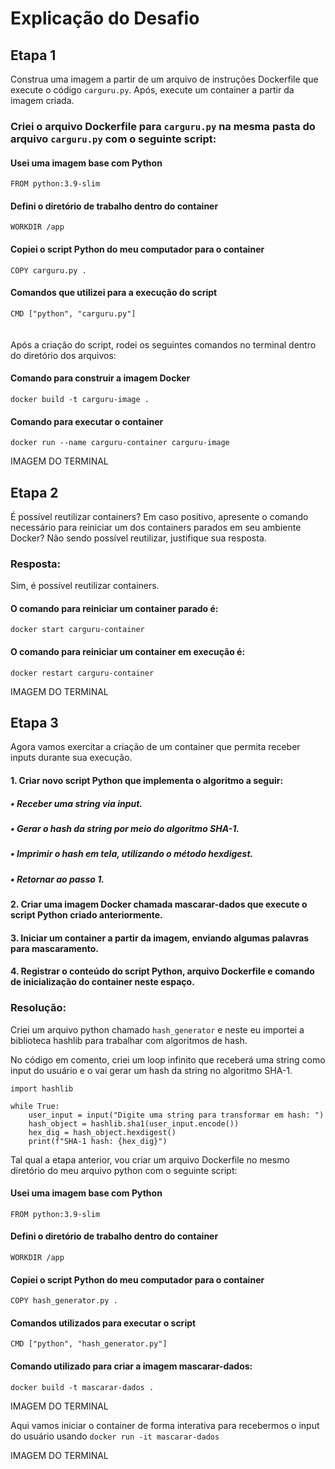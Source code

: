 # Explicação do Desafio 


## Etapa 1
Construa uma imagem a partir de um arquivo de instruções Dockerfile que execute o código `carguru.py`. Após, execute um container a partir da imagem criada.

### Criei o arquivo Dockerfile para `carguru.py` na mesma pasta do arquivo `carguru.py` com o seguinte script:

#### Usei uma imagem base com Python
`FROM python:3.9-slim`

#### Defini o diretório de trabalho dentro do container
`WORKDIR /app`

#### Copiei o script Python do meu computador para o container
`COPY carguru.py .`

#### Comandos que utilizei para a execução do script
`CMD ["python", "carguru.py"]`
</br>
</br>
</br>
Após a criação do script, rodei os seguintes comandos no terminal dentro do diretório dos arquivos:

#### Comando para construir a imagem Docker
`docker build -t carguru-image .`

#### Comando para executar o container
`docker run --name carguru-container carguru-image`

IMAGEM DO TERMINAL

## Etapa 2
É possível reutilizar containers? Em caso positivo, apresente o comando necessário para reiniciar um dos containers parados em seu ambiente Docker? Não sendo possível reutilizar, justifique sua resposta.

### Resposta:
Sim, é possível reutilizar containers.

#### O comando para reiniciar um container parado é: 
`docker start carguru-container`
#### O comando para reiniciar um container em execução é:
`docker restart carguru-container`

IMAGEM DO TERMINAL

## Etapa 3
Agora vamos exercitar a criação de um container que permita receber inputs durante sua execução.
#### 1. Criar novo script Python que implementa o algoritmo a seguir:
##### • Receber uma string via input.
##### • Gerar o hash da string por meio do algoritmo SHA-1.
##### • Imprimir o hash em tela, utilizando o método hexdigest.
##### • Retornar ao passo 1.

#### 2. Criar uma imagem Docker chamada mascarar-dados que execute o script Python criado anteriormente.

#### 3. Iniciar um container a partir da imagem, enviando algumas palavras para mascaramento.

#### 4. Registrar o conteúdo do script Python, arquivo Dockerfile e comando de inicialização do container neste espaço.

### Resolução:
Criei um arquivo python chamado `hash_generator` e neste eu importei a biblioteca hashlib para trabalhar com algoritmos de hash.

No código em comento, criei um loop infinito que receberá uma string como input do usuário e o vai gerar um hash da string no algoritmo SHA-1.

```
import hashlib

while True:
    user_input = input("Digite uma string para transformar em hash: ")
    hash_object = hashlib.sha1(user_input.encode())
    hex_dig = hash_object.hexdigest()
    print(f"SHA-1 hash: {hex_dig}")
```


Tal qual a etapa anterior, vou criar um arquivo Dockerfile no mesmo diretório do meu arquivo python com o seguinte script:

#### Usei uma imagem base com Python
`FROM python:3.9-slim`

#### Defini o diretório de trabalho dentro do container
`WORKDIR /app`

#### Copiei o script Python do meu computador para o container
`COPY hash_generator.py .`

#### Comandos utilizados para executar o script
`CMD ["python", "hash_generator.py"]` 

#### Comando utilizado para criar a imagem mascarar-dados:
`docker build -t mascarar-dados .`

IMAGEM DO TERMINAL

Aqui vamos iniciar o container de forma interativa para recebermos o input do usuário usando 
`docker run -it mascarar-dados`

IMAGEM DO TERMINAL
